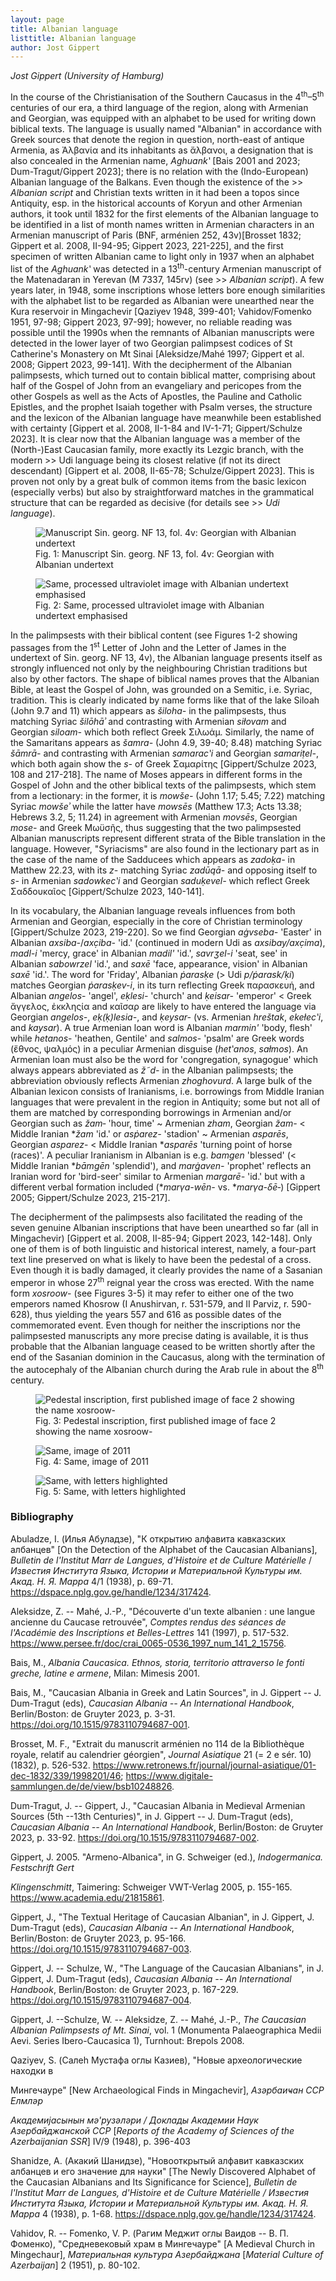 ```yaml
---
layout: page
title: Albanian language
listtitle: Albanian language
author: Jost Gippert
---
```

*Jost Gippert (University of Hamburg)*

In the course of the Christianisation of the Southern Caucasus in the
4<sup>th</sup>–5<sup>th</sup> centuries of our era, a third language of the region, along
with Armenian and Georgian, was equipped with an alphabet to be used for
writing down biblical texts. The language is usually named "Albanian" in
accordance with Greek sources that denote the region in question,
north-east of antique Armenia, as Ἀλβανία and its inhabitants as
ἄλβανοι, a designation that is also concealed in the Armenian name,
*Aghuankʽ* \[Bais 2001 and 2023; Dum-Tragut/Gippert 2023\]; there is no
relation with the (Indo-European) Albanian language of the Balkans. Even
though the existence of the \>\> *Albanian script* and Christian texts
written in it had been a topos since Antiquity, esp. in the historical
accounts of Koryun and other Armenian authors, it took until 1832 for
the first elements of the Albanian language to be identified in a list
of month names written in Armenian characters in an Armenian manuscript
of Paris (BNF, arménien 252, 43v)\[Brosset 1832; Gippert et al. 2008,
II-94-95; Gippert 2023, 221-225\], and the first specimen of written
Albanian came to light only in 1937 when an alphabet list of the
*Aghuankʽ* was detected in a 13<sup>th</sup>-century Armenian manuscript of the
Matenadaran in Yerevan (M 7337, 145rv) (see \>\> *Albanian script*). A
few years later, in 1948, some inscriptions whose letters bore enough
similarities with the alphabet list to be regarded as Albanian were
unearthed near the Kura reservoir in Mingachevir \[Qaziyev 1948,
399-401; Vahidov/Fomenko 1951, 97-98; Gippert 2023, 97-99\]; however, no
reliable reading was possible until the 1990s when the remnants of
Albanian manuscripts were detected in the lower layer of two Georgian
palimpsest codices of St Catherine's Monastery on Mt Sinai
\[Aleksidze/Mahé 1997; Gippert et al. 2008; Gippert 2023, 99-141\]. With
the decipherment of the Albanian palimpsests, which turned out to
contain biblical matter, comprising about half of the Gospel of John
from an evangeliary and pericopes from the other Gospels as well as the
Acts of Apostles, the Pauline and Catholic Epistles, and the prophet
Isaiah together with Psalm verses, the structure and the lexicon of the
Albanian language have meanwhile been established with certainty
\[Gippert et al. 2008, II-1-84 and IV-1-71; Gippert/Schulze 2023\]. It
is clear now that the Albanian language was a member of the (North-)East
Caucasian family, more exactly its Lezgic branch, with the modern \>\>
Udi language being its closest relative (if not its direct descendant)
\[Gippert et al. 2008, II-65-78; Schulze/Gippert 2023\]. This is proven
not only by a great bulk of common items from the basic lexicon
(especially verbs) but also by straightforward matches in the
grammatical structure that can be regarded as decisive (for details see
\>\> *Udi language*).

<figure>
  <img src="/public/albanian1.jpg" alt="Manuscript Sin. georg. NF 13, fol. 4v: Georgian with Albanian undertext">
  <figcaption>Fig. 1: Manuscript Sin. georg. NF 13, fol. 4v: Georgian with Albanian undertext</figcaption>
</figure>

<figure>
  <img src="/public/albanian2.jpg" alt="Same, processed ultraviolet image with Albanian undertext emphasised">
  <figcaption>Fig. 2: Same, processed ultraviolet image with Albanian undertext emphasised</figcaption>
</figure>

In the palimpsests with their biblical content (see Figures 1-2 showing
passages from the 1<sup>st</sup> Letter of John and the Letter of James in the
undertext of Sin. georg. NF 13, 4v), the Albanian language presents
itself as strongly influenced not only by the neighbouring Christian
traditions but also by other factors. The shape of biblical names proves
that the Albanian Bible, at least the Gospel of John, was grounded on a
Semitic, i.e. Syriac, tradition. This is clearly indicated by name forms
like that of the lake Siloah (John 9.7 and 11) which appears as
*šiloha-* in the palimpsests, thus matching Syriac *šilōhāʾ* and
contrasting with Armenian *siłovam* and Georgian *siloam-* which both
reflect Greek Σιλωάμ. Similarly, the name of the Samaritans appears as
*šamra-* (John 4.9, 39-40; 8.48) matching Syriac *šāmrā-* and
contrasting with Armenian *samaracʽi* and Georgian *samariṭel-*, which
both again show the *s-* of Greek Σαμαρίτης \[Gippert/Schulze 2023, 108
and 217-218\]. The name of Moses appears in different forms in the
Gospel of John and the other biblical texts of the palimpsests, which
stem from a lectionary: in the former, it is *mowše-* (John 1.17; 5.45;
7.22) matching Syriac *mowšeʾ* while the latter have *mowsēs* (Matthew
17.3; Acts 13.38; Hebrews 3.2, 5; 11.24) in agreement with Armenian
*movsēs*, Georgian *mose-* and Greek Μωϋσῆς, thus suggesting that the
two palimpsested Albanian manuscripts represent different strata of the
Bible translation in the language. However, "Syriacisms" are also found
in the lectionary part as in the case of the name of the Sadducees which
appears as *zadoḳa-* in Matthew 22.23, with its *z-* matching Syriac
*zadūqā-* and opposing itself to *s-* in Armenian *sadowkecʽi* and
Georgian *saduḳevel-* which reflect Greek Σαδδουκαῖος \[Gippert/Schulze
2023, 140-141\].

In its vocabulary, the Albanian language reveals influences from both
Armenian and Georgian, especially in the core of Christian terminology
\[Gippert/Schulze 2023, 219-220\]. So we find Georgian *aġvseba-*
'Easter' in Albanian *axsiba-*/*axc̣iba-* 'id.' (continued in modern Udi
as *axsibay/axc̣ima*), *madl-i* 'mercy, grace' in Albanian *madil'*
'id.', *savrʒel-i* 'seat, see' in Albanian *sabowrzel* 'id.', and *saxē*
'face, appearance, vision' in Albanian *saxē* 'id.'. The word for
'Friday', Albanian *ṗarasḳe* (\> Udi *p/ṗarask/ḳi*) matches Georgian
*ṗarasḳev-i*, in its turn reflecting Greek παρασκευή, and Albanian
*angelos*- 'angel', *eḳlesi-* 'church' and *ḳeisar-* 'emperor' \< Greek
ἄγγελος, ἐκκληςία and καῖσαρ are likely to have entered the language via
Georgian *angelos-*, *eḳ(ḳ)lesia-*, and *ḳeysar-* (vs. Armenian
*hreštak*, *ekełecʽi*, and *kaysar*). A true Armenian loan word is
Albanian *marmin'* 'body, flesh' while *hetanos*- 'heathen, Gentile' and
*salmos*- 'psalm' are Greek words (ἔθνος, ψαλμός) in a peculiar Armenian
disguise (*hetʽanos*, *sałmos*). An Armenian loan must also be the word
for 'congregation, synagogue' which always appears abbreviated as *ž˜d-*
in the Albanian palimpsests; the abbreviation obviously reflects
Armenian *zhoghovurd*. A large bulk of the Albanian lexicon consists of
Iranianisms, i.e. borrowings from Middle Iranian languages that were
prevalent in the region in Antiquity; some but not all of them are
matched by corresponding borrowings in Armenian and/or Georgian such as
*žam‑* 'hour, time' \~ Armenian *zham*, Georgian *žam-* \< Middle
Iranian \**žam* 'id.' or *asṗarez-* 'stadion' \~ Armenian *asparēs*,
Georgian *asparez*- \< Middle Iranian \**asparēs* 'turning point of
horse (races)'. A peculiar Iranianism in Albanian is e.g. *bamgen*
'blessed' (\< Middle Iranian \**bāmgēn* 'splendid'), and *marġaven-*
'prophet' reflects an Iranian word for 'bird-seer' similar to Armenian
*margarē-* 'id.' but with a different verbal formation included
(\**marγa-wēn-* vs. \**marγa-δē‑*) \[Gippert 2005; Gippert/Schulze 2023,
215-217\].

The decipherment of the palimpsests also facilitated the reading of the
seven genuine Albanian inscriptions that have been unearthed so far (all
in Mingachevir) \[Gippert et al. 2008, II-85-94; Gippert 2023,
142-148\]. Only one of them is of both linguistic and historical
interest, namely, a four-part text line preserved on what is likely to
have been the pedestal of a cross. Even though it is badly damaged, it
clearly provides the name of a Sasanian emperor in whose 27<sup>th</sup> reignal
year the cross was erected. With the name form *xosroow*- (see Figures
3-5) it may refer to either one of the two emperors named Khosrow (I
Anushirvan, r. 531-579, and II Parviz, r. 590-628), thus yielding the
years 557 and 616 as possible dates of the commemorated event. Even
though for neither the inscriptions nor the palimpsested manuscripts any
more precise dating is available, it is thus probable that the Albanian
language ceased to be written shortly after the end of the Sasanian
dominion in the Caucasus, along with the termination of the autocephaly
of the Albanian church during the Arab rule in about the 8<sup>th</sup> century.

<figure>
  <img src="/public/albanian3.jpg" alt="Pedestal inscription, first published image of face 2 showing the name xosroow-">
  <figcaption>Fig. 3: Pedestal inscription, first published image of face 2 showing the name xosroow-</figcaption>
</figure>
<figure>
  <img src="/public/albanian4.jpg" alt="Same, image of 2011">
  <figcaption>Fig. 4: Same, image of 2011</figcaption>
</figure>
<figure>
  <img src="/public/albanian5.jpg" alt="Same, with letters highlighted">
  <figcaption>Fig. 5: Same, with letters highlighted</figcaption>
</figure>

### Bibliography

Abuladze, I. (Илья Абуладзе), "К открытию алфавита кавказских албанцев"
\[On the Detection of the Alphabet of the Caucasian Albanians\],
*Bulletin de l'Institut Marr de Langues, d'Histoire et de Culture
Matérielle* / *Известия Института Языка, Истории и Материальной Культуры
им. Акад. Н. Я. Марра* 4/1 (1938), p. 69-71.
<https://dspace.nplg.gov.ge/handle/1234/317424>.

Aleksidze, Z. -- Mahé, J.-P., "Découverte d'un texte albanien : une
langue ancienne du Caucase retrouvée", *Comptes rendus des séances de
l'Académie des Inscriptions et Belles-Lettres* 141 (1997), p. 517-532.
<https://www.persee.fr/doc/crai_0065-0536_1997_num_141_2_15756>.

Bais, M., *Albania Caucasica. Ethnos, storia, territorio attraverso le
fonti greche, latine e armene*, Milan: Mimesis 2001.

Bais, M., "Caucasian Albania in Greek and Latin Sources", in J. Gippert
-- J. Dum-Tragut (eds), *Caucasian Albania -- An International
Handbook*, Berlin/Boston: de Gruyter 2023, p. 3-31.
<https://doi.org/10.1515/9783110794687-001>.

Brosset, M. F., "Extrait du manuscrit arménien no 114 de la Bibliothèque
royale, relatif au calendrier géorgien", *Journal Asiatique* 21 (= 2 e
sér. 10) (1832), p. 526-532.
<https://www.retronews.fr/journal/journal-asiatique/01-dec-1832/339/1998201/46>;
<https://www.digitale-sammlungen.de/de/view/bsb10248826>.

Dum-Tragut, J. -- Gippert, J., "Caucasian Albania in Medieval Armenian
Sources (5th --13th Centuries)", in J. Gippert -- J. Dum-Tragut (eds),
*Caucasian Albania -- An International Handbook*, Berlin/Boston: de
Gruyter 2023, p. 33-92. <https://doi.org/10.1515/9783110794687-002>.

Gippert, J. 2005. "Armeno-Albanica", in G. Schweiger (ed.),
*Indogermanica. Festschrift Gert*

*Klingenschmitt*, Taimering: Schweiger VWT-Verlag 2005, p. 155-165.
<https://www.academia.edu/21815861>.

Gippert, J., "The Textual Heritage of Caucasian Albanian", in J.
Gippert, J. Dum-Tragut (eds), *Caucasian Albania -- An International
Handbook*, Berlin/Boston: de Gruyter 2023, p. 95-166.
<https://doi.org/10.1515/9783110794687-003>.

Gippert, J. -- Schulze, W., "The Language of the Caucasian Albanians",
in J. Gippert, J. Dum-Tragut (eds), *Caucasian Albania -- An
International Handbook*, Berlin/Boston: de Gruyter 2023, p. 167-229.
<https://doi.org/10.1515/9783110794687-004>.

Gippert, J. --Schulze, W. -- Aleksidze, Z. -- Mahé, J.-P., *The
Caucasian Albanian Palimpsests of Mt. Sinai*, vol. 1 (Monumenta
Palaeographica Medii Aevi. Series Ibero-Caucasica 1), Turnhout: Brepols
2008.

Qaziyev, S. (Салеһ Мустафа оглы Казиев), "Новые археологические находки
в

Мингечауре" \[New Archaeological Finds in Mingachevir\], *Азәрбаиҹан ССР
Елмләр*

*Академијасынын мә'рузәләри / Доклады Академии Наук Азербайджанской ССР*
\[*Reports of the Academy of Sciences of the Azerbaijanian SSR*\] IV/9
(1948), p. 396-403

Shanidze, A. (Акакий Шанидзе), "Новооткрытый алфавит кавказских албанцев
и его значение для науки" \[The Newly Discovered Alphabet of the
Caucasian Albanians and Its Significance for Science\], *Bulletin de
l'Institut Marr de Langues, d'Histoire et de Culture Matérielle /
Известия Института Языка, Истории и Материальной Культуры им. Акад. Н.
Я. Марра* 4 (1938), p. 1-68.
<https://dspace.nplg.gov.ge/handle/1234/317424>.

Vahidov, R. -- Fomenko, V. P. (Рагим Меджит оглы Ваидов -- В. П.
Фоменко), "Средневековый храм в Мингечауре" \[A Medieval Church in
Mingechaur\], *Материальная культура Азербайджана* \[*Material Culture
of Azerbaijan*\] 2 (1951), p. 80-102.
